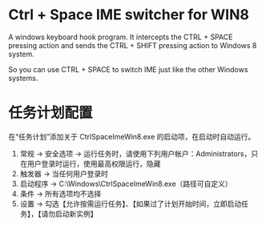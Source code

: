 # Ctrl + Space IME switcher for WIN8

A windows keyboard hook program. It intercepts the CTRL + SPACE pressing action and sends the CTRL + SHIFT pressing action to Windows 8 system.

So you can use CTRL + SPACE to switch IME just like the other Windows systems.

# 任务计划配置

在“任务计划”添加关于 CtrlSpaceImeWin8.exe 的启动项，在启动时自动运行。

1. 常规 -> 安全选项 -> 运行任务时，请使用下列用户帐户：Administrators，只在用户登录时运行，使用最高权限运行，隐藏
2. 触发器 -> 当任何用户登录时
3. 启动程序 -> C:\Windows\CtrlSpaceImeWin8.exe（路径可自定义）
4. 条件 -> 所有选项均不选择
5. 设置 -> 勾选【允许按需运行任务】、【如果过了计划开始时间，立即启动任务】，【请勿启动新实例】
